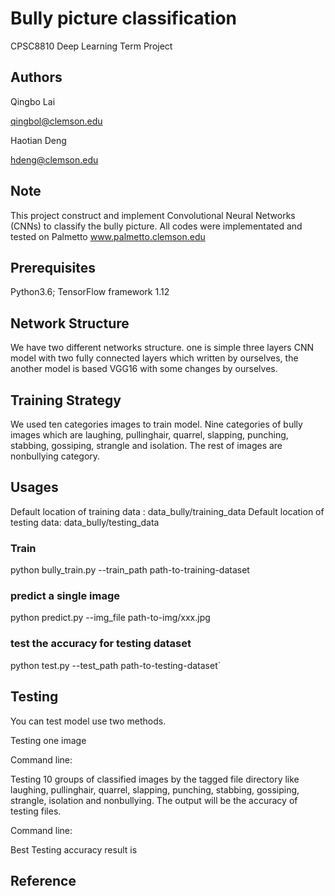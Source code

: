 # Bully picture classification 
CPSC8810 Deep Learning Term Project

## Authors
Qingbo Lai   

qingbol@clemson.edu 

Haotian Deng 

hdeng@clemson.edu

## Note
This project construct and implement Convolutional Neural Networks (CNNs)
to classify the bully picture. All codes were implementated and tested on 
Palmetto www.palmetto.clemson.edu

## Prerequisites
Python3.6; TensorFlow framework 1.12

## Network Structure
We have two different networks structure. one is simple three layers CNN 
model with two fully connected layers which written by ourselves, the 
another model is based VGG16 with some changes by ourselves.

## Training Strategy
We used ten categories images to train model. Nine categories of bully 
images which are laughing, pullinghair, quarrel, slapping, punching, 
stabbing, gossiping, strangle and isolation. The rest of images are 
nonbullying category. 

## Usages
Default location of training data : data_bully/training_data
Default location of testing data: data_bully/testing_data
### Train
python bully_train.py --train_path path-to-training-dataset
### predict a single image
python predict.py --img_file path-to-img/xxx.jpg
### test the accuracy for testing dataset 
python test.py --test_path path-to-testing-dataset`



## Testing
You can test model use two methods.

Testing one image 

Command line:

Testing 10 groups of classified images by the tagged file directory
like laughing, pullinghair, quarrel, slapping, punching, stabbing, 
gossiping, strangle, isolation and nonbullying. The output will be
the accuracy of testing files.

Command line:

Best Testing accuracy result is 

## Reference
